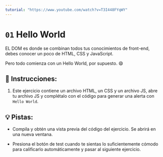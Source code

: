 ```yaml
---
tutorial: "https://www.youtube.com/watch?v=T3I448FYqWY"
---
```



# `01` Hello World

EL DOM es donde se combinan todos tus conocimientos de front-end, debes conocer un poco de HTML, CSS y JavaScript.

Pero todo comienza con un Hello World, por supuesto. 😄

## 📝 Instrucciones:

1. Este ejercicio contiene un archivo HTML, un CSS y un archivo JS, abre tu archivo JS y complétalo con el código para generar una alerta con `Hello World`.

## 💡 Pistas:

+ Compila y obtén una vista previa del código del ejercicio. Se abrirá en una nueva ventana.

+ Presiona el botón de test cuando te sientas lo suficientemente cómodo para calificarlo automáticamente y pasar al siguiente ejercicio.
